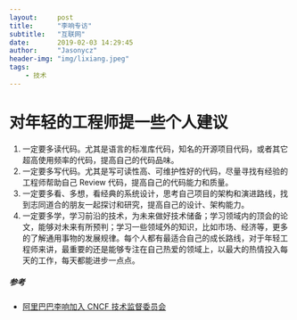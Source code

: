 ```yaml
---
layout:     post
title:      "李响专访"
subtitle:   "互联网"
date:       2019-02-03 14:29:45
author:     "Jasonycz"
header-img: "img/lixiang.jpeg"
tags:
    - 技术
---
```


# 对年轻的工程师提一些个人建议

1. 一定要多读代码。尤其是语言的标准库代码，知名的开源项目代码，或者其它超高使用频率的代码，提高自己的代码品味。
2. 一定要多写代码。尤其是写可读性高、可维护性好的代码，尽量寻找有经验的工程师帮助自己 Review 代码，提高自己的代码能力和质量。
3. 一定要多看、多想，看经典的系统设计，思考自己项目的架构和演进路线，找到志同道合的朋友一起探讨和研究，提高自己的设计、架构能力。
4. 一定要多学，学习前沿的技术，为未来做好技术储备；学习领域内的顶会的论文，能够对未来有所预判；学习一些领域外的知识，比如市场、经济等，更多的了解通用事物的发展规律。每个人都有最适合自己的成长路线，对于年轻工程师来讲，最重要的还是能够专注在自己热爱的领域上，以最大的热情投入每天的工作，每天都能进步一点点。



##### 参考
- [阿里巴巴李响加入 CNCF 技术监督委员会](https://www.infoq.cn/article/z1fl-LX3o2yGdIqG12S1)